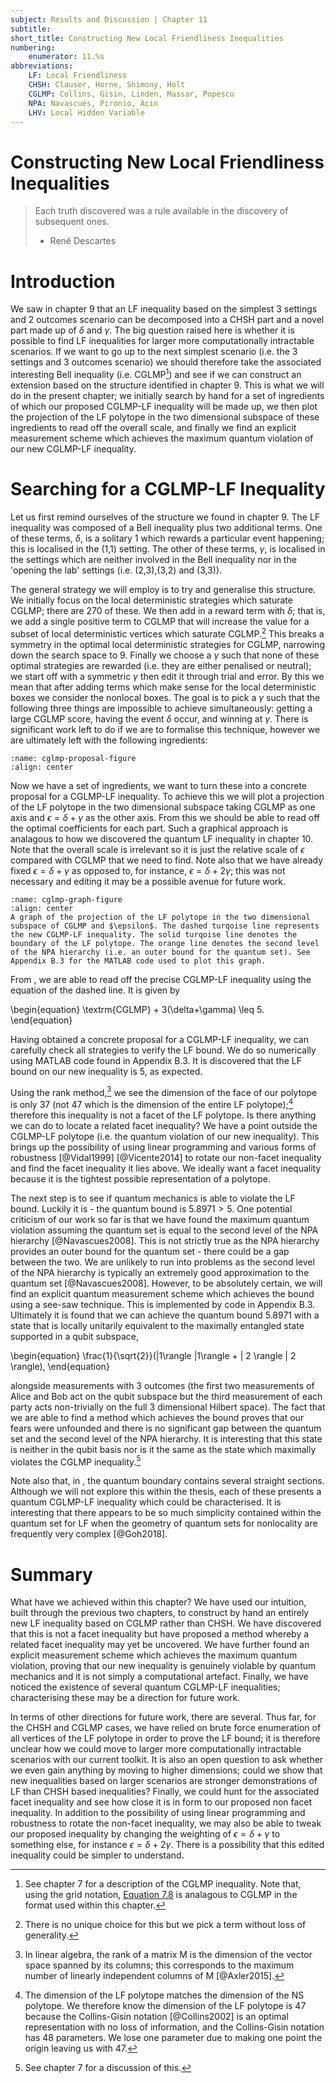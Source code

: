 ```yaml
---
subject: Results and Discussion | Chapter 11
subtitle:
short_title: Constructing New Local Friendliness Inequalities
numbering: 
    enumerator: 11.%s
abbreviations:
    LF: Local Friendliness
    CHSH: Clauser, Horne, Shimony, Holt
    CGLMP: Collins, Gisin, Linden, Massar, Popescu
    NPA: Navascués, Pironio, Acin
    LHV: Local Hidden Variable
---
```


# Constructing New Local Friendliness Inequalities

> Each truth discovered was a rule available in the discovery of subsequent ones.
> - René Descartes

# Introduction

We saw in chapter 9 that an LF inequality based on the simplest $3$ settings and $2$ outcomes scenario can be decomposed into a CHSH part and a novel part made up of $\delta$ and $\gamma$. The big question raised here is whether it is possible to find LF inequalities for larger more computationally intractable scenarios. If we want to go up to the next simplest scenario (i.e. the $3$ settings and $3$ outcomes scenario) we should therefore take the associated interesting Bell inequality (i.e. CGLMP[^1]) and see if we can construct an extension based on the structure identified in chapter 9. This is what we will do in the present chapter; we initially search by hand for a set of ingredients of which our proposed CGLMP-LF inequality will be made up, we then plot the projection of the LF polytope in the two dimensional subspace of these ingredients to read off the overall scale, and finally we find an explicit measurement scheme which achieves the maximum quantum violation of our new CGLMP-LF inequality.

[^1]: See chapter $7$ for a description of the CGLMP inequality. Note that, using the grid notation, [Equation 7.8](#cglmp-equation) is analagous to CGLMP in the format used within this chapter.

# Searching for a CGLMP-LF Inequality

Let us first remind ourselves of the structure we found in chapter 9. The LF inequality was composed of a Bell inequality plus two additional terms. One of these terms, $\delta$, is a solitary $1$ which rewards a particular event happening; this is localised in the (1,1) setting. The other of these terms, $\gamma$, is localised in the settings which are neither involved in the Bell inequality nor in the 'opening the lab' settings (i.e. (2,3),(3,2) and (3,3)).

The general strategy we will employ is to try and generalise this structure. We initially focus on the local deterministic strategies which saturate CGLMP; there are 270 of these. We then add in a reward term with $\delta$; that is, we add a single positive term to CGLMP that will increase the value for a subset of local deterministic vertices which saturate CGLMP.[^2] This breaks a symmetry in the optimal local deterministic strategies for CGLMP, narrowing down the search space to 9. Finally we choose a $\gamma$ such that none of these optimal strategies are rewarded (i.e. they are either penalised or neutral); we start off with a symmetric $\gamma$ then edit it through trial and error. By this we mean that after adding terms which make sense for the local deterministic boxes we consider the nonlocal boxes. The goal is to pick a $\gamma$ such that the following three things are impossible to achieve simultaneously: getting a large CGLMP score, having the event $\delta$ occur, and winning at $\gamma$. There is significant work left to do if we are to formalise this technique, however we are ultimately left with the following ingredients:

[^2]: There is no unique choice for this but we pick a term without loss of generality.

```{figure} cglmp-proposal.JPG
:name: cglmp-proposal-figure
:align: center
```

Now we have a set of ingredients, we want to turn these into a concrete proposal for a CGLMP-LF inequality. To achieve this we will plot a projection of the LF polytope in the two dimensional subspace taking CGLMP as one axis and $\epsilon = \delta + \gamma$ as the other axis. From this we should be able to read off the optimal coefficients for each part. Such a graphical approach is analagous to how we discovered the quantum LF inequality in chapter 10. Note that the overall scale is irrelevant so it is just the relative scale of $\epsilon$ compared with CGLMP that we need to find. Note also that we have already fixed $\epsilon = \delta + \gamma$ as opposed to, for instance, $\epsilon = \delta + 2\gamma$; this was not necessary and editing it may be a possible avenue for future work. 

```{figure} cglmp-graph.JPG
:name: cglmp-graph-figure
:align: center
A graph of the projection of the LF polytope in the two dimensional subspace of CGLMP and $\epsilon$. The dashed turqoise line represents the new CGLMP-LF inequality. The solid turqoise line denotes the boundary of the LF polytope. The orange line denotes the second level of the NPA hierarchy (i.e. an outer bound for the quantum set). See Appendix B.3 for the MATLAB code used to plot this graph.
```

From [](#cglmp-graph-figure), we are able to read off the precise CGLMP-LF inequality using the equation of the dashed line. It is given by

\begin{equation}
\textrm{CGLMP} + 3(\delta+\gamma) \leq 5.
\end{equation}

Having obtained a concrete proposal for a CGLMP-LF inequality, we can carefully check all strategies to verify the LF bound. We do so numerically using MATLAB code found in Appendix B.3. It is discovered that the LF bound on our new inequality is $5$, as expected. 

Using the rank method,[^3] we see the dimension of the face of our polytope is only $37$ (not $47$ which is the dimension of the entire LF polytope);[^4] therefore this inequality is not a facet of the LF polytope. Is there anything we can do to locate a related facet inequality? We have a point outside the CGLMP-LF polytope (i.e. the quantum violation of our new inequality). This brings up the possibility of using linear programming and various forms of robustness [@Vidal1999] [@Vicente2014] to rotate our non-facet inequality and find the facet inequality it lies above. We ideally want a facet inequality because it is the tightest possible representation of a polytope.

[^3]: In linear algebra, the rank of a matrix M is the dimension of the vector space spanned by its columns; this corresponds to the maximum number of linearly independent columns of M [@Axler2015].

[^4]: The dimension of the LF polytope matches the dimension of the NS polytope. We therefore know the dimension of the LF polytope is 47 because the Collins-Gisin notation [@Collins2002] is an optimal representation with no loss of information, and the Collins-Gisin notation has 48 parameters. We lose one parameter due to making one point the origin leaving us with 47. 

The next step is to see if quantum mechanics is able to violate the LF bound. Luckily it is - the quantum bound is $5.8971>5$. One potential criticism of our work so far is that we have found the maximum quantum violation assuming the quantum set is equal to the second level of the NPA hierarchy [@Navascues2008]. This is not strictly true as the NPA hierarchy provides an outer bound for the quantum set - there could be a gap between the two. We are unlikely to run into problems as the second level of the NPA hierarchy is typically an extremely good approximation to the quantum set [@Navascues2008]. However, to be absolutely certain, we will find an explicit quantum measurement scheme which achieves the bound using a see-saw technique. This is implemented by code in Appendix B.3. Ultimately it is found that we can achieve the quantum bound $5.8971$ with a state that is locally unitarily equivalent to the maximally entangled state supported in a qubit subspace,

\begin{equation}
\frac{1}{\sqrt{2}}(|1\rangle |1\rangle + | 2 \rangle | 2 \rangle),
\end{equation}

alongside measurements with $3$ outcomes (the first two measurements of Alice and Bob act on the qubit subspace but the third measurement of each party acts non-trivially on the full 3 dimensional Hilbert space). The fact that we are able to find a method which achieves the bound proves that our fears were unfounded and there is no significant gap between the quantum set and the second level of the NPA hierarchy. It is interesting that this state is neither in the qubit basis nor is it the same as the state which maximally violates the CGLMP inequality.[^5]

[^5]: See chapter 7 for a discussion of this.

Note also that, in [](#cglmp-graph-figure), the quantum boundary contains several straight sections. Although we will not explore this within the thesis, each of these presents a quantum CGLMP-LF inequality which could be characterised. It is interesting that there appears to be so much simplicity contained within the quantum set for LF when the geometry of quantum sets for nonlocality are frequently very complex [@Goh2018].

# Summary

What have we achieved within this chapter? We have used our intuition, built through the previous two chapters, to construct by hand an entirely new LF inequality based on CGLMP rather than CHSH. We have discovered that this is not a facet inequality but have proposed a method whereby a related facet inequality may yet be uncovered. We have further found an explicit measurement scheme which achieves the maximum quantum violation, proving that our new inequality is genuinely violable by quantum mechanics and it is not simply a computational artefact. Finally, we have noticed the existence of several quantum CGLMP-LF inequalities; characterising these may be a direction for future work.

In terms of other directions for future work, there are several. Thus far, for the CHSH and CGLMP cases, we have relied on brute force enumeration of all vertices of the LF polytope in order to prove the LF bound; it is therefore unclear how we could move to larger more computationally intractable scenarios with our current toolkit. It is also an open question to ask whether we even gain anything by moving to higher dimensions; could we show that new inequalities based on larger scenarios are stronger demonstrations of LF than CHSH based inequalities? Finally, we could hunt for the associated facet inequality and see how close it is in form to our proposed non facet inequality. In addition to the possibility of using linear programming and robustness to rotate the non-facet inequality, we may also be able to tweak our proposed inequality by changing the weighting of $\epsilon = \delta + \gamma$ to something else, for instance $\epsilon = \delta + 2\gamma$. There is a possibility that this edited inequality could be simpler to understand.

